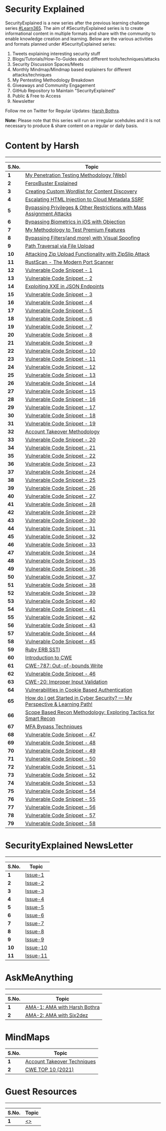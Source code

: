 # Security Explained

SecurityExplained is a new series after the previous learning challenge series [#Learn365](https://www.github.com/harsh-bothra/learn365). The aim of #SecurityExplained series is to create informational content in multiple formats and share with the community to enable knowledge creation and learning. Below are the various activities and formats planned under #SecurityExplained series: 
1. Tweets explaining interesting security stuff
2. Blogs/Tutorials/How-To-Guides about different tools/techniques/attacks
3. Security Discussion Spaces/Meets
4. Monthly Mindmap/Mindmap based explainers for different attacks/techniques
5. My Pentesting Methodology Breakdown
6. Giveaways and Community Engagement 
7. GitHub Repository to Maintain "SecurityExplained"
8. Public & Free to Access
9. Newsletter

Follow me on Twitter for Regular Updates: [Harsh Bothra](https://twitter.com/harshbothra_).

**Note:** Please note that this series will run on irregular scehdules and it is not necessary to produce & share content on a regular or daily basis. 

# Content by Harsh
___
S.No. | Topic
--- | ---
**1** | [My Penetration Testing Methodology [Web]](/resources/web-pentesting-methodology.md)
**2** | [FeroxBuster Explained](/resources/feroxbuster-explained.md)
**3** | [Creating Custom Wordlist for Content Discovery](/resources/custom-wordlist-for-contentdiscovery.md)
**4** | [Escalating HTML Injection to Cloud Metadata SSRF](/resources/htmli-to-cloud-ssrf.md)
**5** | [Bypassing Privileges & Other Restrictions with Mass Assignment Attacks](/resources/attacks-with-mass-assign.md)
**6** | [Bypassing Biometrics in iOS with Objection](/resources/bypassing-ios-biometrics.md)
**7** | [My Methodology to Test Premium Features](/resources/premium-feature-testing-methodology.md)
**8** | [Bypassing Filters(and more) with Visual Spoofing](/resources/bypassing-filters-visual-spoofing.md)
**9** | [Path Traversal via File Upload](/resources/path-traversal-file-upload.md)
**10** | [Attacking Zip Upload Functionality with ZipSlip Attack](/resources/zip-slip-file-upload.md)
**11** | [RustScan - The Modern Port Scanner](/resources/rustscan-portscanner.md)
**12** | [Vulnerable Code Snippet - 1](/resources/vulnerable-code-1.md)
**13** | [Vulnerable Code Snippet - 2](/resources/vulnerable-code-2.md)
**14** | [Exploiting XXE in JSON Endpoints](/resources/xxe-in-json.md)
**15** | [Vulnerable Code Snippet - 3](/resources/vulnerable-code-3.md)
**16** | [Vulnerable Code Snippet - 4](/resources/vulnerable-code-4.md)
**17** | [Vulnerable Code Snippet - 5](/resources/vulnerable-code-5.md)
**18** | [Vulnerable Code Snippet - 6](/resources/vulnerable-code-6.md)
**19** | [Vulnerable Code Snippet - 7](/resources/vulnerable-code-7.md)
**20** | [Vulnerable Code Snippet - 8](/resources/vulnerable-code-8.md)
**21** | [Vulnerable Code Snippet - 9](/resources/vulnerable-code-9.md)
**22** | [Vulnerable Code Snippet - 10](/resources/vulnerable-code-10.md)
**23** | [Vulnerable Code Snippet - 11](/resources/vulnerable-code-11.md)
**24** | [Vulnerable Code Snippet - 12](/resources/vulnerable-code-12.md)
**25** | [Vulnerable Code Snippet - 13](/resources/vulnerable-code-13.md)
**26** | [Vulnerable Code Snippet - 14](/resources/vulnerable-code-14.md)
**27** | [Vulnerable Code Snippet - 15](/resources/vulnerable-code-15.md)
**28** | [Vulnerable Code Snippet - 16](/resources/vulnerable-code-16.md)
**29** | [Vulnerable Code Snippet - 17](/resources/vulnerable-code-17.md)
**30** | [Vulnerable Code Snippet - 18](/resources/vulnerable-code-18.md)
**31** | [Vulnerable Code Snippet - 19](/resources/vulnerable-code-19.md)
**32** | [Account Takeover Methodology](/resources/account-takeovers-methodology.md)
**33** | [Vulnerable Code Snippet - 20](/resources/vulnerable-code-20.md)
**34** | [Vulnerable Code Snippet - 21](/resources/vulnerable-code-21.md)
**35** | [Vulnerable Code Snippet - 22](/resources/vulnerable-code-22.md)
**36** | [Vulnerable Code Snippet - 23](/resources/vulnerable-code-23.md)
**37** | [Vulnerable Code Snippet - 24](/resources/vulnerable-code-24.md)
**38** | [Vulnerable Code Snippet - 25](/resources/vulnerable-code-25.md)
**39** | [Vulnerable Code Snippet - 26](/resources/vulnerable-code-26.md)
**40** | [Vulnerable Code Snippet - 27](/resources/vulnerable-code-27.md)
**41** | [Vulnerable Code Snippet - 28](/resources/vulnerable-code-28.md)
**42** | [Vulnerable Code Snippet - 29](/resources/vulnerable-code-29.md)
**43** | [Vulnerable Code Snippet - 30](/resources/vulnerable-code-30.md)
**44** | [Vulnerable Code Snippet - 31](/resources/vulnerable-code-31.md)
**45** | [Vulnerable Code Snippet - 32](/resources/vulnerable-code-32.md)
**46** | [Vulnerable Code Snippet - 33](/resources/vulnerable-code-33.md)
**47** | [Vulnerable Code Snippet - 34](/resources/vulnerable-code-34.md)
**48** | [Vulnerable Code Snippet - 35](/resources/vulnerable-code-35.md)
**49** | [Vulnerable Code Snippet - 36](/resources/vulnerable-code-36.md)
**50** | [Vulnerable Code Snippet - 37](/resources/vulnerable-code-37.md)
**51** | [Vulnerable Code Snippet - 38](/resources/vulnerable-code-38.md)
**52** | [Vulnerable Code Snippet - 39](/resources/vulnerable-code-39.md)
**53** | [Vulnerable Code Snippet - 40](/resources/vulnerable-code-40.md)
**54** | [Vulnerable Code Snippet - 41](/resources/vulnerable-code-41.md)
**55** | [Vulnerable Code Snippet - 42](/resources/vulnerable-code-42.md)
**56** | [Vulnerable Code Snippet - 43](/resources/vulnerable-code-43.md)
**57** | [Vulnerable Code Snippet - 44](/resources/vulnerable-code-44.md)
**58** | [Vulnerable Code Snippet - 45](/resources/vulnerable-code-45.md)
**59** | [Ruby ERB SSTI](/resources/ruby-erb-ssti.md)
**60** | [Introduction to CWE](/resources/intro-to-cwe.md)
**61** | [CWE-787: Out-of-bounds Write](/resources/cwe-787.md)
**62** | [Vulnerable Code Snippet - 46](/resources/vulnerable-code-46.md)
**63** | [CWE-20: Improper Input Validation](/resources/cwe-20.md)
**64** | [Vulnerabilities in Cookie Based Authentication](/resources/vulnerabilities-in-cookies.md)
**65** | [How do I get Started in Cyber Security? — My Perspective & Learning Path!](/resources/getting-into-cybersecurity.md)
**66** | [Scope Based Recon Methodology: Exploring Tactics for Smart Recon](/resources/scope-based-recon.md)
**67** | [MFA Bypass Techniques](/resources/mfa-bypass.md)
**68** | [Vulnerable Code Snippet - 47](/resources/vulnerable-code-47.md)
**69** | [Vulnerable Code Snippet - 48](/resources/vulnerable-code-48.md)
**70** | [Vulnerable Code Snippet - 49](/resources/vulnerable-code-49.md)
**71** | [Vulnerable Code Snippet - 50](/resources/vulnerable-code-50.md)
**72** | [Vulnerable Code Snippet - 51](/resources/vulnerable-code-51.md)
**73** | [Vulnerable Code Snippet - 52](/resources/vulnerable-code-52.md)
**74** | [Vulnerable Code Snippet - 53](/resources/vulnerable-code-53.md)
**75** | [Vulnerable Code Snippet - 54](/resources/vulnerable-code-54.md)
**76** | [Vulnerable Code Snippet - 55](/resources/vulnerable-code-55.md)
**77** | [Vulnerable Code Snippet - 56](/resources/vulnerable-code-56.md)
**78** | [Vulnerable Code Snippet - 57](/resources/vulnerable-code-57.md)
**79** | [Vulnerable Code Snippet - 58](/resources/vulnerable-code-58.md)

# SecurityExplained NewsLetter

___
S.No. | Topic
--- | ---
**1** | [Issue-1](https://www.getrevue.co/profile/harshbothra_/issues/securityexplained-newsletter-315740)
**2** | [Issue-2](https://www.getrevue.co/profile/harshbothra_/issues/securityexplained-issue-2-969744)
**3** | [Issue-3](https://www.getrevue.co/profile/harshbothra_/issues/securityexplained-issue-3-979380)
**4** | [Issue-4](https://www.getrevue.co/profile/harshbothra_/issues/securityexplained-issue-4-990787)
**5** | [Issue-5](https://t.co/MIS3cFYYtj)
**6** | [Issue-6](https://www.getrevue.co/profile/harshbothra_/issues/securityexplained-issue-6-1014382)
**7** | [Issue-7](https://www.getrevue.co/profile/harshbothra_/issues/securityexplained-issue-7-1026847)
**8** | [Issue-8](https://www.getrevue.co/profile/harshbothra_/issues/securityexplained-issue-8-1038241)
**9** | [Issue-9](https://www.getrevue.co/profile/harshbothra_/issues/securityexplained-issue-9-1049767)
**10** | [Issue-10](https://www.getrevue.co/profile/harshbothra_/issues/securityexplained-issue-10-1061802)
**11** | [Issue-11](https://www.getrevue.co/profile/harshbothra_/issues/securityexplained-issue-11-1073189)

# AskMeAnything 

___
S.No. | Topic
--- | ---
**1** | [AMA-1: AMA with Harsh Bothra](https://twitter.com/harshbothra_/status/1497233820336418816)
**2** | [AMA-2: AMA with Six2dez](https://twitter.com/harshbothra_/status/1499731408868179972)

# MindMaps 
S.No. | Topic
--- | ---
**1** | [Account Takeover Techniques](https://www.xmind.net/m/M3WEqG/)
**2** | [CWE TOP 10 (2021)](https://www.xmind.net/m/icrqti)

# Guest Resources

___
S.No. | Topic
--- | ---
**1** | [<>](/guest-resources/<>.md)
